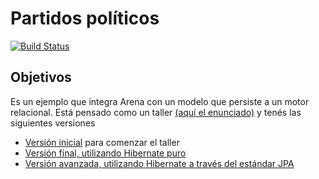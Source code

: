 # Partidos políticos

[![Build Status](https://travis-ci.org/uqbar-project/eg-politics-hibernate-xtend.svg?branch=inicial)](https://travis-ci.org/uqbar-project/eg-politics-hibernate-xtend)

## Objetivos
Es un ejemplo que integra Arena con un modelo que persiste a un motor relacional. 
Está pensado como un taller [(aquí el enunciado)](https://docs.google.com/document/d/13vAmPKbWfWpRWze3AhLwnCHfWktfIIXnju3PD_tzyW4/edit?usp=sharing) 
y tenés las siguientes versiones

* [Versión inicial](https://github.com/uqbar-project/eg-politics-hibernate-xtend) para comenzar el taller
* [Versión final, utilizando Hibernate puro](https://github.com/uqbar-project/eg-politics-hibernate-xtend/tree/hibernate)
* [Versión avanzada, utilizando Hibernate a través del estándar JPA](https://github.com/uqbar-project/eg-politics-hibernate-xtend/tree/jpa)
